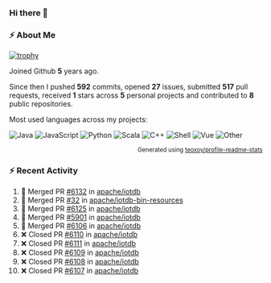 ### Hi there 👋

### :zap: About Me

[![trophy](https://github-profile-trophy.vercel.app/?username=HTHou&theme=onedark)](https://github.com/ryo-ma/github-profile-trophy)
   
Joined Github **5** years ago.

Since then I pushed **592** commits, opened **27** issues, submitted **517** pull requests, received **1** stars across **5** personal projects and contributed to **8** public repositories.

Most used languages across my projects:

![Java](https://img.shields.io/static/v1?style=flat-square&label=%E2%A0%80&color=555&labelColor=%23b07219&message=Java%EF%B8%B194.4%25)
![JavaScript](https://img.shields.io/static/v1?style=flat-square&label=%E2%A0%80&color=555&labelColor=%23f1e05a&message=JavaScript%EF%B8%B11.4%25)
![Python](https://img.shields.io/static/v1?style=flat-square&label=%E2%A0%80&color=555&labelColor=%233572A5&message=Python%EF%B8%B10.7%25)
![Scala](https://img.shields.io/static/v1?style=flat-square&label=%E2%A0%80&color=555&labelColor=%23c22d40&message=Scala%EF%B8%B10.6%25)
![C++](https://img.shields.io/static/v1?style=flat-square&label=%E2%A0%80&color=555&labelColor=%23f34b7d&message=C%2B%2B%EF%B8%B10.6%25)
![Shell](https://img.shields.io/static/v1?style=flat-square&label=%E2%A0%80&color=555&labelColor=%2389e051&message=Shell%EF%B8%B10.4%25)
![Vue](https://img.shields.io/static/v1?style=flat-square&label=%E2%A0%80&color=555&labelColor=%2341b883&message=Vue%EF%B8%B10.3%25)
![Other](https://img.shields.io/static/v1?style=flat-square&label=%E2%A0%80&color=555&labelColor=%23ededed&message=Other%EF%B8%B11.2%25)

<p align="right"><sub>Generated using <a href="https://github.com/marketplace/actions/profile-readme-stats">teoxoy/profile-readme-stats</a></sub></p>


<!--![](https://github.com/HTHou/HTHou/blob/output/github-contribution-grid-snake.svg)-->

<!--![Haonan Hou's github stats](https://github-readme-stats.vercel.app/api?username=HTHou&count_private=true&show_icons=true&theme=onedark)-->

<!--![Haonan Hou's wakatime stats](https://github-readme-stats.vercel.app/api/wakatime?username=HTHou&layout=compact&theme=onedark)-->

<!--![Top Langs](https://github-readme-stats.vercel.app/api/top-langs/?username=HTHou&theme=onedark&layout=compact)-->

### :zap: Recent Activity
<!--START_SECTION:activity-->
1. 🎉 Merged PR [#6132](https://github.com/apache/iotdb/pull/6132) in [apache/iotdb](https://github.com/apache/iotdb)
2. 🎉 Merged PR [#32](https://github.com/apache/iotdb-bin-resources/pull/32) in [apache/iotdb-bin-resources](https://github.com/apache/iotdb-bin-resources)
3. 🎉 Merged PR [#6125](https://github.com/apache/iotdb/pull/6125) in [apache/iotdb](https://github.com/apache/iotdb)
4. 🎉 Merged PR [#5901](https://github.com/apache/iotdb/pull/5901) in [apache/iotdb](https://github.com/apache/iotdb)
5. 🎉 Merged PR [#6106](https://github.com/apache/iotdb/pull/6106) in [apache/iotdb](https://github.com/apache/iotdb)
6. ❌ Closed PR [#6110](https://github.com/apache/iotdb/pull/6110) in [apache/iotdb](https://github.com/apache/iotdb)
7. ❌ Closed PR [#6111](https://github.com/apache/iotdb/pull/6111) in [apache/iotdb](https://github.com/apache/iotdb)
8. ❌ Closed PR [#6109](https://github.com/apache/iotdb/pull/6109) in [apache/iotdb](https://github.com/apache/iotdb)
9. ❌ Closed PR [#6108](https://github.com/apache/iotdb/pull/6108) in [apache/iotdb](https://github.com/apache/iotdb)
10. ❌ Closed PR [#6107](https://github.com/apache/iotdb/pull/6107) in [apache/iotdb](https://github.com/apache/iotdb)
<!--END_SECTION:activity-->

<!--
**HTHou/HTHou** is a ✨ _special_ ✨ repository because its `README.md` (this file) appears on your GitHub profile.

Here are some ideas to get you started:

- 🔭 I’m currently working on ...
- 🌱 I’m currently learning ...
- 👯 I’m looking to collaborate on ...
- 🤔 I’m looking for help with ...
- 💬 Ask me about ...
- 📫 How to reach me: ...
- 😄 Pronouns: ...
- ⚡ Fun fact: ...
-->
